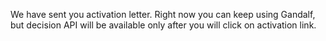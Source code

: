 We have sent you activation letter. Right now you can keep using Gandalf, but decision API will be available only after you will click on activation link.
